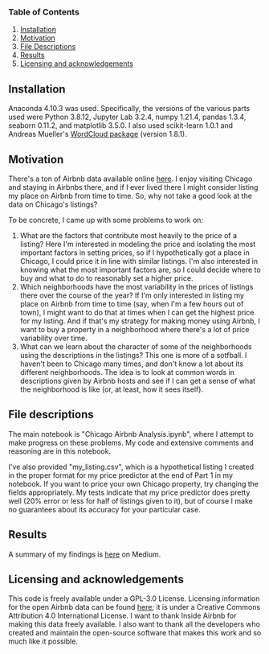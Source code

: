 ### Table of Contents

1. [Installation](#installation)
2. [Motivation](#motivation)
3. [File Descriptions](#files)
4. [Results](#results)
5. [Licensing and acknowledgements](#acknowledgements)

## Installation <a name="installation"></a>

Anaconda 4.10.3 was used. Specifically, the versions of the various parts used were Python 3.8.12, Jupyter Lab 3.2.4, numpy 1.21.4, pandas 1.3.4, seaborn 0.11.2, and matplotlib 3.5.0. I also used scikit-learn 1.0.1 and Andreas Mueller's [WordCloud package](https://amueller.github.io/word_cloud/) (version 1.8.1).

## Motivation <a name="motivation"></a>

There's a ton of Airbnb data available online [here](http://insideairbnb.com/get-the-data.html). I enjoy visiting Chicago and staying in Airbnbs there, and if I ever lived there I might consider listing my place on Airbnb from time to time. So, why not take a good look at the data on Chicago's listings?

To be concrete, I came up with some problems to work on:
1. What are the factors that contribute most heavily to the price of a listing? Here I'm interested in modeling the price and isolating the most important factors in setting prices, so if I hypothetically got a place in Chicago, I could price it in line with similar listings. I'm also interested in knowing what the most important factors are, so I could decide where to buy and what to do to reasonably set a higher price.
2. Which neighborhoods have the most variability in the prices of listings there over the course of the year? If I'm only interested in listing my place on Airbnb from time to time (say, when I'm a few hours out of town), I might want to do that at times when I can get the highest price for my listing. And if that's my strategy for making money using Airbnb, I want to buy a property in a neighborhood where there's a lot of price variability over time.
3. What can we learn about the character of some of the neighborhoods using the descriptions in the listings? This one is more of a sotfball. I haven't been to Chicago many times, and don't know a lot about its different neighborhoods. The idea is to look at common words in descriptions given by Airbnb hosts and see if I can get a sense of what the neighborhood is like (or, at least, how it sees itself).

## File descriptions <a name="files"></a>

The main notebook is "Chicago Airbnb Analysis.ipynb", where I attempt to make progress on these problems. My code and extensive comments and reasoning are in this notebook.

I've also provided "my_listing.csv", which is a hypothetical listing I created in the proper format for my price predictor at the end of Part 1 in my notebook. If you want to price your own Chicago property, try changing the fields appropriately. My tests indicate that my price predictor does pretty well (20% error or less for half of listings given to it), but of course I make no guarantees about its accuracy for your particular case.

## Results <a name="results"></a>

A summary of my findings is [here](https://medium.com/@tdauer2718/what-can-we-learn-from-open-chicago-airbnb-data-932d1dd0276) on Medium.

## Licensing and acknowledgements <a name="acknowledgements"></a>

This code is freely available under a GPL-3.0 License. Licensing information for the open Airbnb data can be found [here](http://insideairbnb.com/get-the-data.html); it is under a Creative Commons Attribution 4.0 International License. I want to thank Inside Airbnb for making this data freely available. I also want to thank all the developers who created and maintain the open-source software that makes this work and so much like it possible.
